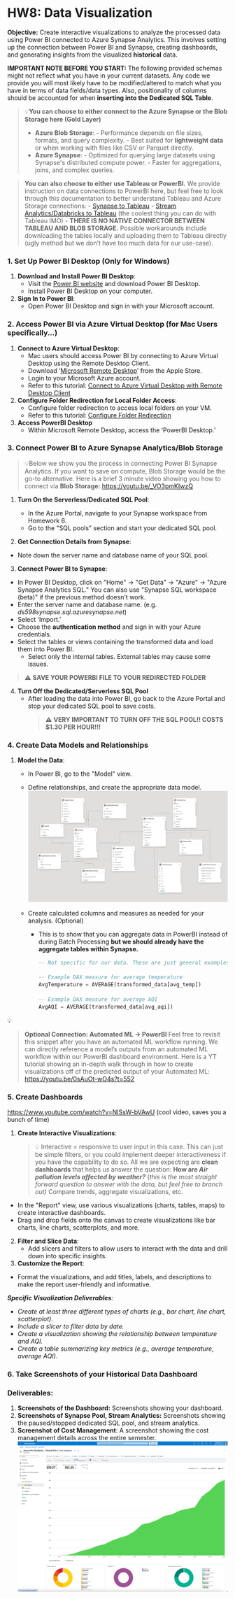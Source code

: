 # HW8: Data Visualization

**Objective:** Create interactive visualizations to analyze the processed data using Power BI connected to Azure Synapse Analytics. This involves setting up the connection between Power BI and Synapse, creating dashboards, and generating insights from the visualized **historical** data.

**IMPORTANT NOTE BEFORE YOU START:** The following provided schemas might not reflect what you have in your current datasets. Any code we provide you will most likely have to be modified/altered to match what you have in terms of data fields/data types. Also, positionality of columns should be accounted for when **inserting into the Dedicated SQL Table**.

>💡**You can choose to either connect to the Azure Synapse or the Blob Storage here (Gold Layer)**
>    - **Azure Blob Storage**:
        - Performance depends on file sizes, formats, and query complexity.
        - Best suited for **lightweight data** or when working with files like CSV or Parquet directly.
>    - **Azure Synapse**:
        - Optimized for querying large datasets using Synapse's distributed compute power.
        - Faster for aggregations, joins, and complex queries.

>**You can also choose to either use Tableau or PowerBI.** We provide instruction on data connections to PowerBI here, but feel free to look through this documentation to better understand Tableau and Azure Storage connections: 
    - [Synapse to Tableau](https://help.tableau.com/current/pro/desktop/en-us/examples_azure_sql_dw.htm)
    - [Stream Analytics/Databricks to Tableau](https://www.tableau.com/blog/streaming-analytics-tableau-and-databricks) (the coolest thing you can do with Tableau IMO)
    - **THERE IS NO NATIVE CONNECTOR BETWEEN TABLEAU AND BLOB STORAGE.** Possible workarounds include downloading the tables locally and uploading them to Tableau directly (ugly method but we don’t have too much data for our use-case).

### 1. Set Up Power BI Desktop (Only for Windows)
1. **Download and Install Power BI Desktop**:
    - Visit the [Power BI website](https://powerbi.microsoft.com/) and download Power BI Desktop.
    - Install Power BI Desktop on your computer.
2. **Sign In to Power BI**:
    - Open Power BI Desktop and sign in with your Microsoft account.

### 2. **Access Power BI via Azure Virtual Desktop (for Mac Users specifically...)**
1. **Connect to Azure Virtual Desktop**:
    - Mac users should access Power BI by connecting to Azure Virtual Desktop using the Remote Desktop Client.
    - Download ‘[Microsoft Remote Desktop](https://apps.apple.com/us/app/microsoft-remote-desktop/id1295203466?mt=12)’ from the Apple Store.
    - Login to your Microsoft Azure account.
    - Refer to this tutorial: [Connect to Azure Virtual Desktop with Remote Desktop Client](https://learn.microsoft.com/en-us/azure/virtual-desktop/users/connect-macos)
2. **Configure Folder Redirection for Local Folder Access**:
    - Configure folder redirection to access local folders on your VM.
    - Refer to this tutorial: [Configure Folder Redirection](https://bowdoin.teamdynamix.com/TDClient/1814/Portal/KB/ArticleDet?ID=132977)
3. **Access PowerBI Desktop**
    - Within Microsoft Remote Desktop, access the ‘PowerBI Desktop.’

### 3. Connect Power BI to Azure Synapse Analytics/Blob Storage
>💡Below we show you the process in connecting Power BI Synapse Analytics. If you want to save on compute, Blob Storage would be the go-to alternative. Here is a brief 3 minute video showing you how to connect via **Blob Storage:** https://youtu.be/_VO3pmKIwzQ 

1. **Turn On the Serverless/Dedicated SQL Pool**:
    - In the Azure Portal, navigate to your Synapse workspace from Homework 6.
    - Go to the "SQL pools" section and start your dedicated SQL pool.

2. **Get Connection Details from Synapse**:
- Note down the server name and database name of your SQL pool.

3. **Connect Power BI to Synapse**:
- In Power BI Desktop, click on "Home" -> "Get Data" -> "Azure" -> "Azure Synapse Analytics SQL." You can also use "Synapse SQL workspace (beta)" if the previous method doesn't work.
- Enter the server name and database name. (e.g. *ds598synapse.sql.azuresynapse.net*)
- Select ‘Import.’
- Choose the **authentication method** and sign in with your Azure credentials.
- Select the tables or views containing the transformed data and load them into Power BI.
    - Select only the internal tables. External tables may cause some issues.
>⚠️ **SAVE YOUR POWERBI FILE TO YOUR REDIRECTED FOLDER**

4. **Turn Off the Dedicated/Serverless SQL Pool** 
    - After loading the data into Power BI, go back to the Azure Portal and stop your dedicated SQL pool to save costs.
        >⚠️ **VERY IMPORTANT TO TURN OFF THE SQL POOL!! COSTS $1.30 PER HOUR!!!**

### 4. Create Data Models and Relationships
1. **Model the Data**:
    - In Power BI, go to the "Model" view.
    - Define relationships, and create the appropriate data model.
        ![alt text](images/image.png)
        
    - Create calculated columns and measures as needed for your analysis. (Optional)
        - This is to show that you can aggregate data in PowerBI instead of during Batch Processing **but we should already have the aggregate tables within Synapse.**
            
            ```sql
            -- Not specific for our data. These are just general examples
            
            -- Example DAX measure for average temperature
            AvgTemperature = AVERAGE(transformed_data[avg_temp])
            
            -- Example DAX measure for average AQI
            AvgAQI = AVERAGE(transformed_data[avg_aqi])
            
            ```
    <aside>
💡

>**Optional Connection: Automated ML → PowerBI** 
Feel free to revisit this snippet after you have an automated ML workflow running. We can directly reference a model’s outputs from an automated ML workflow within our PowerBI dashboard environment. Here is a YT tutorial showing an in-depth walk through in how to create visualizations off of the predicted output of your Automated ML:
https://youtu.be/0sAuOt-wO4s?t=552 

### 5. Create Dashboards
https://www.youtube.com/watch?v=NISsW-bVAwU (cool video, saves you a bunch of time)
1. **Create Interactive Visualizations**:
    >💡 Interactive = responsive to user input in this case.
    This can just be simple filters, or you could implement deeper interactiveness if you have the capability to do so. All we are expecting are **clean dashboards** that helps us answer the question: **How are *Air pollution levels affected by weather?*** (*this is the most straight forward question to answer with the data, but feel free to branch out)*
    Compare trends, aggregate visualizations, etc. 
- In the "Report" view, use various visualizations (charts, tables, maps) to create interactive dashboards.
- Drag and drop fields onto the canvas to create visualizations like bar charts, line charts, scatterplots, and more.
2. **Filter and Slice Data**:
    - Add slicers and filters to allow users to interact with the data and drill down into specific insights.
3. **Customize the Report**:
- Format the visualizations, and add titles, labels, and descriptions to make the report user-friendly and informative.

***Specific Visualization Deliverables**:*
- *Create at least three different types of charts (e.g., bar chart, line chart, scatterplot).*
- *Include a slicer to filter data by date.*
- *Create a visualization showing the relationship between temperature and AQI.*
- *Create a table summarizing key metrics (e.g., average temperature, average AQI)*.

### 6. Take Screenshots of your Historical Data Dashboard

### Deliverables:

1. **Screenshots of the Dashboard:** Screenshots showing your dashboard.
2. **Screenshots of Synapse Pool, Stream Analytics:** Screenshots showing the paused/stopped dedicated SQL pool, and stream analytics.
3. **Screenshot of Cost Management**: A screenshot showing the cost management details across the entire semester.
![alt text](images/image-1.png)

